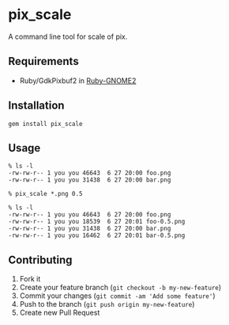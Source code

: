 # pix\_scale

A command line tool for scale of pix.

## Requirements

* Ruby/GdkPixbuf2 in
  [Ruby-GNOME2](http://ruby-gnome2.sourceforge.jp/)

## Installation

    gem install pix_scale

## Usage

    % ls -l
    -rw-rw-r-- 1 you you 46643  6 27 20:00 foo.png
    -rw-rw-r-- 1 you you 31438  6 27 20:00 bar.png

    % pix_scale *.png 0.5

    % ls -l
    -rw-rw-r-- 1 you you 46643  6 27 20:00 foo.png
    -rw-rw-r-- 1 you you 18539  6 27 20:01 foo-0.5.png
    -rw-rw-r-- 1 you you 31438  6 27 20:00 bar.png
    -rw-rw-r-- 1 you you 16462  6 27 20:01 bar-0.5.png

## Contributing

1. Fork it
2. Create your feature branch (`git checkout -b my-new-feature`)
3. Commit your changes (`git commit -am 'Add some feature'`)
4. Push to the branch (`git push origin my-new-feature`)
5. Create new Pull Request
